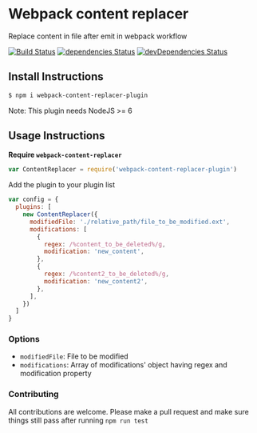 # Webpack content replacer

Replace content in file after emit in webpack workflow

[![Build Status](https://travis-ci.org/iGitScor/webpack-content-replacer.svg?branch=master)](https://travis-ci.org/iGitScor/webpack-content-replacer)
[![dependencies Status](https://david-dm.org/iGitScor/webpack-content-replacer/status.svg)](https://david-dm.org/iGitScor/webpack-content-replacer)
[![devDependencies Status](https://david-dm.org/iGitScor/webpack-content-replacer/dev-status.svg)](https://david-dm.org/iGitScor/webpack-content-replacer?type=dev)

## Install Instructions

```bash
$ npm i webpack-content-replacer-plugin
```
Note: This plugin needs NodeJS >= 6

## Usage Instructions

**Require `webpack-content-replacer`**
```javascript
var ContentReplacer = require('webpack-content-replacer-plugin')
```

Add the plugin to your plugin list
```javascript
var config = {
  plugins: [
    new ContentReplacer({
      modifiedFile: './relative_path/file_to_be_modified.ext',
      modifications: [
        {
          regex: /%content_to_be_deleted%/g,
          modification: 'new_content',
        },
        {
          regex: /%content2_to_be_deleted%/g,
          modification: 'new_content2',
        },
      ],
    })
  ]
}
```

### Options

- `modifiedFile`: File to be modified
- `modifications`: Array of modifications' object having regex and modification property

### Contributing

All contributions are welcome. Please make a pull request and make sure things still pass after running `npm run test`

